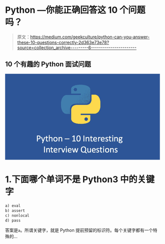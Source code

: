 # Python —你能正确回答这 10 个问题吗？

> 原文：<https://medium.com/geekculture/python-can-you-answer-these-10-questions-correctly-2d363e73e78?source=collection_archive---------6----------------------->

## 10 个有趣的 Python 面试问题

![](img/12756c352f8b0e1dabfdeab30c21a1a0.png)

# 1.下面哪个单词不是 Python3 中的关键字

```
a) eval
b) assert
c) nonlocal
d) pass
```

答案是`a`。所谓关键字，就是 Python 提前预留的标识符。每个关键字都有一个特殊的…